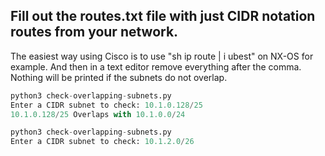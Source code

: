 ## Fill out the routes.txt file with just CIDR notation routes from your network.
The easiest way using Cisco is to use "sh ip route | i ubest" on NX-OS for example. And then in a text editor remove everything after the comma. Nothing will be printed if the subnets do not overlap.

```python
python3 check-overlapping-subnets.py
Enter a CIDR subnet to check: 10.1.0.128/25
10.1.0.128/25 Overlaps with 10.1.0.0/24

python3 check-overlapping-subnets.py
Enter a CIDR subnet to check: 10.1.2.0/26


```
